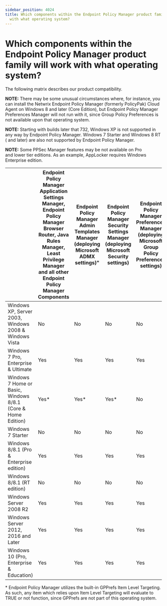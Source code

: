 ```yaml
---
sidebar_position: 4024
title: Which components within the Endpoint Policy Manager product family will work
  with what operating system?
---
```


# Which components within the Endpoint Policy Manager product family will work with what operating system?

The following matrix describes our product compatibility.

**NOTE:** There may be some unusual circumstances where, for instance, you can install the Netwrix Endpoint Policy Manager (formerly PolicyPak) Cloud Agent on Windows 8 and later (Core Edition), but Endpoint Policy Manager Preferences Manager will not run with it, since Group Policy Preferences is not available upon that operating system.

**NOTE:** Starting with builds later that 732, Windows XP is not supported in any way by Endpoint Policy Manager. Windows 7 Starter and Windows 8 RT ( and later) are also not supported by Endpoint Policy Manager.

**NOTE:** Some PPSec Manager features may be not available on Pro and lower tier editions. As an example, AppLocker requires Windows Enterprise edition.

|  | Endpoint Policy Manager Application Settings Manager, Endpoint Policy Manager Browser Router, Java Rules Manager, Least Privilege Manager and all other Endpoint Policy Manager Components | Endpoint Policy Manager Admin Templates Manager (deploying Microsoft ADMX settings)" | Endpoint Policy Manager Security Settings Manager (deploying Microsoft Security settings) | Endpoint Policy Manager Preferences Manager (deploying Microsoft Group Policy Preferences settings) | Endpoint Policy Manager Cloud Agent | PPGPCR (Client) [Management Station] | PPGPCR (Endpoint) | PPGPCR (Server) |
| --- | --- | --- | --- | --- | --- | --- | --- | --- |
| Windows XP, Server 2003, Windows 2008 & Windows Vista | No | No | No | No | No | No | No | No |
| Windows 7 Pro, Enterprise & Ultimate | Yes | Yes | Yes | Yes | Yes | Yes | Yes | No |
| Windows 7 Home or Basic, Windows 8/8.1 (Core & Home Edition) | Yes\* | Yes\* | Yes\* | No | Yes\* | Yes\* | Yes | No |
| Windows 7 Starter | No | No | No | No | No | No | No | No |
| Windows 8/8.1 (Pro & Enterprise edition) | Yes | Yes | Yes | Yes | Yes | Yes | Yes | No |
| Windows 8/8.1 (RT edition) | No | No | No | No | No | No | No | No |
| Windows Server 2008 R2 | Yes | Yes | Yes | Yes | Yes | Yes | Yes | Yes |
| Windows Server 2012, 2016 and Later | Yes | Yes | Yes | Yes | Yes | Yes | Yes | Yes |
| Windows 10 (Pro, Enterprise & Education) | Yes | Yes | Yes | Yes | Yes | Yes | Yes | No |

\* Endpoint Policy Manager utilizes the built-in GPPrefs Item Level Targeting. As such, any item which relies upon Item Level Targeting will evaluate to TRUE or not function, since GPPrefs are not part of this operating system.